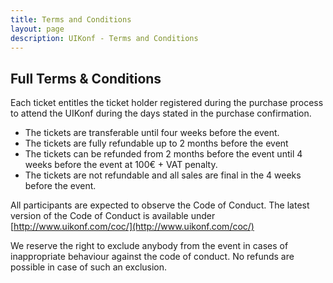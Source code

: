 ```yaml
---
title: Terms and Conditions
layout: page
description: UIKonf - Terms and Conditions
---
```

## Full Terms & Conditions

Each ticket entitles the ticket holder registered during the purchase process to attend the UIKonf during the days stated in the purchase confirmation.

- The tickets are transferable until four weeks before the event.
- The tickets are fully refundable up to 2 months before the event
- The tickets can be refunded from 2 months before the event until 4 weeks before the event at 100€ + VAT penalty.
- The tickets are not refundable and all sales are final in the 4 weeks before the event.

All participants are expected to observe the Code of Conduct. The latest version of the Code of Conduct is available under [http://www.uikonf.com/coc/](http://www.uikonf.com/coc/)

We reserve the right to exclude anybody from the event in cases of inappropriate behaviour against the code of conduct. No refunds are possible in case of such an exclusion.

